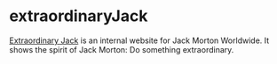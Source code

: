 # extraordinaryJack

[Extraordinary Jack](extraordinaryjack.com) is an internal website for Jack Morton Worldwide. It shows the spirit of Jack Morton: Do something extraordinary.
